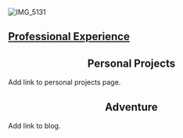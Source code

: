 ![IMG_5131](https://github.com/user-attachments/assets/3357f84e-4455-4689-98d3-301fca8f01a0)

## [Professional Experience](https://marty2moore.github.io/Resume/)
  
</center>

<center>
  <h2>Personal Projects</h2>
</center>

Add link to personal projects page.

<center>
  <h2>Adventure</h2>
</center>

Add link to blog.
